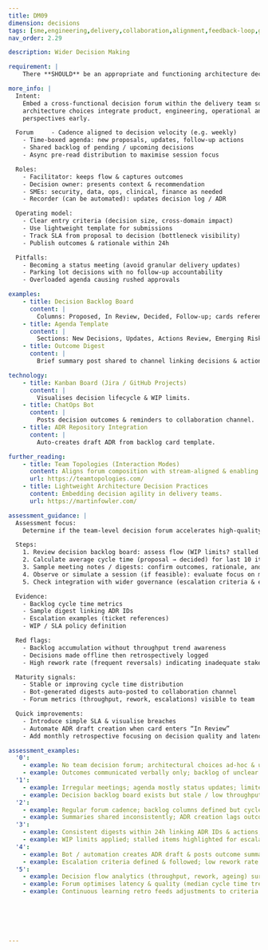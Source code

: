 ```yaml
---
title: DM09
dimension: decisions
tags: [sme,engineering,delivery,collaboration,alignment,feedback-loop,governance,continuous-improvement,engagement,retrospectives,learning-loop]
nav_order: 2.29

description: Wider Decision Making

requirement: |
    There **SHOULD** be an appropriate and functioning architecture decision making forum within the delivery team including other SMEs e.g. product, engineering etc. 

more_info: |
  Intent:
    Embed a cross-functional decision forum within the delivery team so that
    architecture choices integrate product, engineering, operational and user
    perspectives early.

  Forum     - Cadence aligned to decision velocity (e.g. weekly)
    - Time-boxed agenda: new proposals, updates, follow-up actions
    - Shared backlog of pending / upcoming decisions
    - Async pre-read distribution to maximise session focus

  Roles:
    - Facilitator: keeps flow & captures outcomes
    - Decision owner: presents context & recommendation
    - SMEs: security, data, ops, clinical, finance as needed
    - Recorder (can be automated): updates decision log / ADR

  Operating model:
    - Clear entry criteria (decision size, cross-domain impact)
    - Use lightweight template for submissions
    - Track SLA from proposal to decision (bottleneck visibility)
    - Publish outcomes & rationale within 24h

  Pitfalls:
    - Becoming a status meeting (avoid granular delivery updates)
    - Parking lot decisions with no follow-up accountability
    - Overloaded agenda causing rushed approvals

examples: 
    - title: Decision Backlog Board
      content: |
        Columns: Proposed, In Review, Decided, Follow-up; cards reference ADR IDs.
    - title: Agenda Template
      content: |
        Sections: New Decisions, Updates, Actions Review, Emerging Risks.
    - title: Outcome Digest
      content: |
        Brief summary post shared to channel linking decisions & actions.

technology:
    - title: Kanban Board (Jira / GitHub Projects)
      content: |
        Visualises decision lifecycle & WIP limits.
    - title: ChatOps Bot
      content: |
        Posts decision outcomes & reminders to collaboration channel.
    - title: ADR Repository Integration
      content: |
        Auto-creates draft ADR from backlog card template.

further_reading:
    - title: Team Topologies (Interaction Modes)
      content: Aligns forum composition with stream-aligned & enabling teams.
      url: https://teamtopologies.com/
    - title: Lightweight Architecture Decision Practices
      content: Embedding decision agility in delivery teams.
      url: https://martinfowler.com/

assessment_guidance: |
  Assessment focus:
    Determine if the team-level decision forum accelerates high-quality choices without becoming a status or bottleneck ceremony.

  Steps:
    1. Review decision backlog board: assess flow (WIP limits? stalled cards?).
    2. Calculate average cycle time (proposal → decided) for last 10 items; identify outliers & root causes.
    3. Sample meeting notes / digests: confirm outcomes, rationale, and actions captured within 24h and reflected in ADRs.
    4. Observe or simulate a session (if feasible): evaluate focus on material decisions vs delivery minutiae.
    5. Check integration with wider governance (escalation criteria & examples of escalated vs retained decisions).

  Evidence:
    - Backlog cycle time metrics
    - Sample digest linking ADR IDs
    - Escalation examples (ticket references)
    - WIP / SLA policy definition

  Red flags:
    - Backlog accumulation without throughput trend awareness
    - Decisions made offline then retrospectively logged
    - High rework rate (frequent reversals) indicating inadequate stakeholder input

  Maturity signals:
    - Stable or improving cycle time distribution
    - Bot-generated digests auto-posted to collaboration channel
    - Forum metrics (throughput, rework, escalations) visible to team

  Quick improvements:
    - Introduce simple SLA & visualise breaches
    - Automate ADR draft creation when card enters “In Review”
    - Add monthly retrospective focusing on decision quality and latency

assessment_examples:
  '0':
    - example: No team decision forum; architectural choices ad‑hoc & undocumented.
    - example: Outcomes communicated verbally only; backlog of unclear pending decisions.
  '1':
    - example: Irregular meetings; agenda mostly status updates; limited recording of rationale.
    - example: Decision backlog board exists but stale / low throughput visibility.
  '2':
    - example: Regular forum cadence; backlog columns defined but cycle time not measured.
    - example: Summaries shared inconsistently; ADR creation lags outcomes.
  '3':
    - example: Consistent digests within 24h linking ADR IDs & actions; cycle time metrics tracked.
    - example: WIP limits applied; stalled items highlighted for escalation.
  '4':
    - example: Bot / automation creates ADR draft & posts outcome summaries; cycle time improving.
    - example: Escalation criteria defined & followed; low rework rate.
  '5':
    - example: Decision flow analytics (throughput, rework, ageing) surfaced on dashboard driving improvements.
    - example: Forum optimises latency & quality (median cycle time trending down); zero offline unrecorded decisions.
    - example: Continuous learning retro feeds adjustments to criteria / template & reduces reversals.






---
```

  
